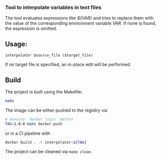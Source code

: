 ### Tool to interpolate variables in text files

The tool evaluates expressions like _${VAR}_ and tries to replace them with the value of the corresponding environment variable _VAR_.
If none is found, the expression is omitted.

## Usage:
```
interpolator $source_file ($target_file)
```

If no target file is specified, an in-place edit will be performed.

## Build
The project is built using the Makefile:
 
 ```bash
 make
 ```
 
The image can be either pushed to the registry via

```bash
# execute `docker login` before
TAG=1.0.0 make docker-push
```

or in a CI pipeline with

```bash
docker build . -t interpolator:${TAG}
```

The project can be cleaned via ```make clean```.